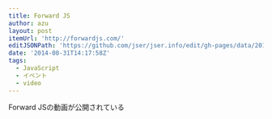 ```yaml
---
title: Forward JS
author: azu
layout: post
itemUrl: 'http://forwardjs.com/'
editJSONPath: 'https://github.com/jser/jser.info/edit/gh-pages/data/2014/08/index.json'
date: '2014-08-31T14:17:58Z'
tags:
  - JavaScript
  - イベント
  - video
---
```

Forward JSの動画が公開されている
